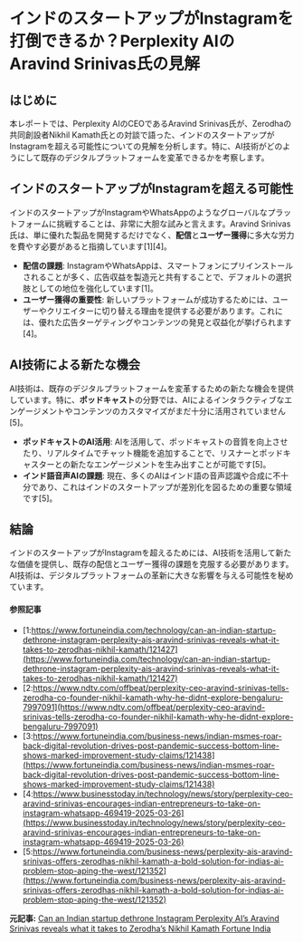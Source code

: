 # インドのスタートアップがInstagramを打倒できるか？Perplexity AIのAravind Srinivas氏の見解

## はじめに

本レポートでは、Perplexity AIのCEOであるAravind Srinivas氏が、Zerodhaの共同創設者Nikhil Kamath氏との対談で語った、インドのスタートアップがInstagramを超える可能性についての見解を分析します。特に、AI技術がどのようにして既存のデジタルプラットフォームを変革できるかを考察します。

## インドのスタートアップがInstagramを超える可能性

インドのスタートアップがInstagramやWhatsAppのようなグローバルなプラットフォームに挑戦することは、非常に大胆な試みと言えます。Aravind Srinivas氏は、単に優れた製品を開発するだけでなく、**配信**と**ユーザー獲得**に多大な労力を費やす必要があると指摘しています[1][4]。

- **配信の課題**: InstagramやWhatsAppは、スマートフォンにプリインストールされることが多く、広告収益を製造元と共有することで、デフォルトの選択肢としての地位を強化しています[1]。
- **ユーザー獲得の重要性**: 新しいプラットフォームが成功するためには、ユーザーやクリエイターに切り替える理由を提供する必要があります。これには、優れた広告ターゲティングやコンテンツの発見と収益化が挙げられます[4]。

## AI技術による新たな機会

AI技術は、既存のデジタルプラットフォームを変革するための新たな機会を提供しています。特に、**ポッドキャスト**の分野では、AIによるインタラクティブなエンゲージメントやコンテンツのカスタマイズがまだ十分に活用されていません[5]。

- **ポッドキャストのAI活用**: AIを活用して、ポッドキャストの音質を向上させたり、リアルタイムでチャット機能を追加することで、リスナーとポッドキャスターとの新たなエンゲージメントを生み出すことが可能です[5]。
- **インド語音声AIの課題**: 現在、多くのAIはインド語の音声認識や合成に不十分であり、これはインドのスタートアップが差別化を図るための重要な領域です[5]。

## 結論

インドのスタートアップがInstagramを超えるためには、AI技術を活用して新たな価値を提供し、既存の配信とユーザー獲得の課題を克服する必要があります。AI技術は、デジタルプラットフォームの革新に大きな影響を与える可能性を秘めています。

#### 参照記事
- [1:https://www.fortuneindia.com/technology/can-an-indian-startup-dethrone-instagram-perplexity-ais-aravind-srinivas-reveals-what-it-takes-to-zerodhas-nikhil-kamath/121427](https://www.fortuneindia.com/technology/can-an-indian-startup-dethrone-instagram-perplexity-ais-aravind-srinivas-reveals-what-it-takes-to-zerodhas-nikhil-kamath/121427)
- [2:https://www.ndtv.com/offbeat/perplexity-ceo-aravind-srinivas-tells-zerodha-co-founder-nikhil-kamath-why-he-didnt-explore-bengaluru-7997091](https://www.ndtv.com/offbeat/perplexity-ceo-aravind-srinivas-tells-zerodha-co-founder-nikhil-kamath-why-he-didnt-explore-bengaluru-7997091)
- [3:https://www.fortuneindia.com/business-news/indian-msmes-roar-back-digital-revolution-drives-post-pandemic-success-bottom-line-shows-marked-improvement-study-claims/121438](https://www.fortuneindia.com/business-news/indian-msmes-roar-back-digital-revolution-drives-post-pandemic-success-bottom-line-shows-marked-improvement-study-claims/121438)
- [4:https://www.businesstoday.in/technology/news/story/perplexity-ceo-aravind-srinivas-encourages-indian-entrepreneurs-to-take-on-instagram-whatsapp-469419-2025-03-26](https://www.businesstoday.in/technology/news/story/perplexity-ceo-aravind-srinivas-encourages-indian-entrepreneurs-to-take-on-instagram-whatsapp-469419-2025-03-26)
- [5:https://www.fortuneindia.com/business-news/perplexity-ais-aravind-srinivas-offers-zerodhas-nikhil-kamath-a-bold-solution-for-indias-ai-problem-stop-aping-the-west/121352](https://www.fortuneindia.com/business-news/perplexity-ais-aravind-srinivas-offers-zerodhas-nikhil-kamath-a-bold-solution-for-indias-ai-problem-stop-aping-the-west/121352)


**元記事:** [Can an Indian startup dethrone Instagram Perplexity AI’s Aravind Srinivas reveals what it takes to Zerodha’s Nikhil Kamath Fortune India](https://www.fortuneindia.com/technology/can-an-indian-startup-dethrone-instagram-perplexity-ais-aravind-srinivas-reveals-what-it-takes-to-zerodhas-nikhil-kamath/121427)